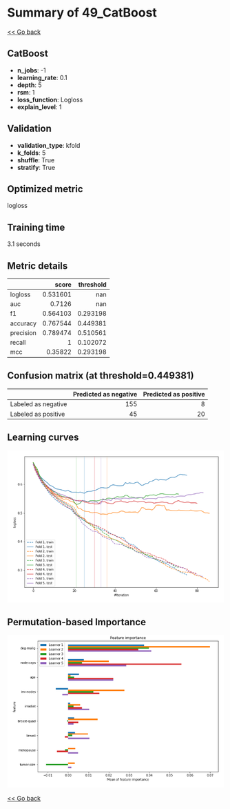 # Summary of 49_CatBoost

[<< Go back](../README.md)


## CatBoost
- **n_jobs**: -1
- **learning_rate**: 0.1
- **depth**: 5
- **rsm**: 1
- **loss_function**: Logloss
- **explain_level**: 1

## Validation
 - **validation_type**: kfold
 - **k_folds**: 5
 - **shuffle**: True
 - **stratify**: True

## Optimized metric
logloss

## Training time

3.1 seconds

## Metric details
|           |    score |   threshold |
|:----------|---------:|------------:|
| logloss   | 0.531601 |  nan        |
| auc       | 0.7126   |  nan        |
| f1        | 0.564103 |    0.293198 |
| accuracy  | 0.767544 |    0.449381 |
| precision | 0.789474 |    0.510561 |
| recall    | 1        |    0.102072 |
| mcc       | 0.35822  |    0.293198 |


## Confusion matrix (at threshold=0.449381)
|                     |   Predicted as negative |   Predicted as positive |
|:--------------------|------------------------:|------------------------:|
| Labeled as negative |                     155 |                       8 |
| Labeled as positive |                      45 |                      20 |

## Learning curves
![Learning curves](learning_curves.png)

## Permutation-based Importance
![Permutation-based Importance](permutation_importance.png)

[<< Go back](../README.md)

